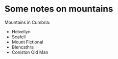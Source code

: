 Some notes on mountains
=======================

Mountains in Cumbria:

* Helvellyn
* Scafell
* Mount Fictional
* Blencathra
* Coniston Old Man

